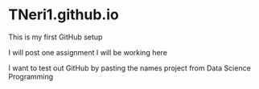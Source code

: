 # TNeri1.github.io

This is my first GitHub setup

I will post one assignment I will be working here

I want to test out GitHub by pasting the names project from Data Science Programming